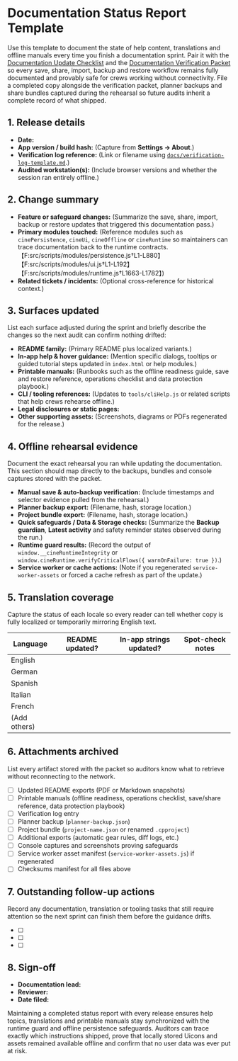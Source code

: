 # Documentation Status Report Template

Use this template to document the state of help content, translations and
offline manuals every time you finish a documentation sprint. Pair it with the
[Documentation Update Checklist](documentation-update-checklist.md) and the
[Documentation Verification Packet](documentation-verification-packet.md) so
every save, share, import, backup and restore workflow remains fully
documented and provably safe for crews working without connectivity. File a
completed copy alongside the verification packet, planner backups and share
bundles captured during the rehearsal so future audits inherit a complete
record of what shipped.

## 1. Release details

- **Date:**
- **App version / build hash:** (Capture from **Settings → About**.)
- **Verification log reference:** (Link or filename using
  [`docs/verification-log-template.md`](verification-log-template.md).)
- **Audited workstation(s):** (Include browser versions and whether the session
  ran entirely offline.)

## 2. Change summary

- **Feature or safeguard changes:** (Summarize the save, share, import, backup
  or restore updates that triggered this documentation pass.)
- **Primary modules touched:** (Reference modules such as
  `cinePersistence`, `cineUi`, `cineOffline` or `cineRuntime` so maintainers can
  trace documentation back to the runtime contracts.【F:src/scripts/modules/persistence.js†L1-L880】【F:src/scripts/modules/ui.js†L1-L192】【F:src/scripts/modules/runtime.js†L1663-L1782】)
- **Related tickets / incidents:** (Optional cross-reference for historical
  context.)

## 3. Surfaces updated

List each surface adjusted during the sprint and briefly describe the changes
so the next audit can confirm nothing drifted:

- **README family:** (Primary README plus localized variants.)
- **In-app help & hover guidance:** (Mention specific dialogs, tooltips or
  guided tutorial steps updated in `index.html` or help modules.)
- **Printable manuals:** (Runbooks such as the offline readiness guide, save
  and restore reference, operations checklist and data protection playbook.)
- **CLI / tooling references:** (Updates to `tools/cliHelp.js` or related
  scripts that help crews rehearse offline.)
- **Legal disclosures or static pages:**
- **Other supporting assets:** (Screenshots, diagrams or PDFs regenerated for
  the release.)

## 4. Offline rehearsal evidence

Document the exact rehearsal you ran while updating the documentation. This
section should map directly to the backups, bundles and console captures stored
with the packet.

- **Manual save & auto-backup verification:** (Include timestamps and selector
  evidence pulled from the rehearsal.)
- **Planner backup export:** (Filename, hash, storage location.)
- **Project bundle export:** (Filename, hash, storage location.)
- **Quick safeguards / Data & Storage checks:** (Summarize the **Backup
  guardian**, **Latest activity** and safety reminder states observed during the
  run.)
- **Runtime guard results:** (Record the output of
  `window.__cineRuntimeIntegrity` or
  `window.cineRuntime.verifyCriticalFlows({ warnOnFailure: true })`.)
- **Service worker or cache actions:** (Note if you regenerated
  `service-worker-assets` or forced a cache refresh as part of the update.)

## 5. Translation coverage

Capture the status of each locale so every reader can tell whether copy is
fully localized or temporarily mirroring English text.

| Language | README updated? | In-app strings updated? | Spot-check notes |
| --- | --- | --- | --- |
| English |  |  |  |
| German |  |  |  |
| Spanish |  |  |  |
| Italian |  |  |  |
| French |  |  |  |
| (Add others) |  |  |  |

## 6. Attachments archived

List every artifact stored with the packet so auditors know what to retrieve
without reconnecting to the network.

- [ ] Updated README exports (PDF or Markdown snapshots)
- [ ] Printable manuals (offline readiness, operations checklist, save/share
      reference, data protection playbook)
- [ ] Verification log entry
- [ ] Planner backup (`planner-backup.json`)
- [ ] Project bundle (`project-name.json` or renamed `.cpproject`)
- [ ] Additional exports (automatic gear rules, diff logs, etc.)
- [ ] Console captures and screenshots proving safeguards
- [ ] Service worker asset manifest (`service-worker-assets.js`) if regenerated
- [ ] Checksums manifest for all files above

## 7. Outstanding follow-up actions

Record any documentation, translation or tooling tasks that still require
attention so the next sprint can finish them before the guidance drifts.

- [ ]
- [ ]
- [ ]

## 8. Sign-off

- **Documentation lead:**
- **Reviewer:**
- **Date filed:**

Maintaining a completed status report with every release ensures help topics,
translations and printable manuals stay synchronized with the runtime guard and
offline persistence safeguards. Auditors can trace exactly which instructions
shipped, prove that locally stored Uicons and assets remained available offline
and confirm that no user data was ever put at risk.
